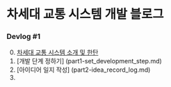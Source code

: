 # 차세대 교통 시스템 개발 블로그

### Devlog #1 <br/>
0. [차세대 교통 시스템 소개 및 한탄](part0-start.md)
1. [개발 단계 정하기] (part1-set_development_step.md)
2. [아이디어 일지 작성] (part2-idea_record_log.md)
3.
